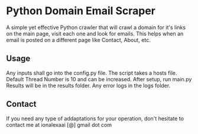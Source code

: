 # Python Domain Email Scraper
A simple yet effective Python crawler that will crawl a domain for it's links on the main page, visit each one and look for emails. This helps when an email is posted on a different page like Contact, About, etc.

## Usage
Any inputs shall go into the config.py file. The script takes a hosts file. Default Thread Number is 10 and can be increased.
After setup, run main.py
Results will be in the results folder. Any error logs in the logs folder.

## Contact
If you need any type of addaptations for your operation, don't hesitate to contact me at ionalexaai [@] gmail dot com